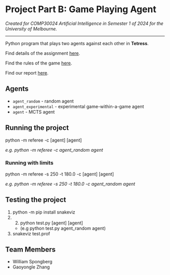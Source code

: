 # Project Part B: Game Playing Agent

*Created for COMP30024 Artificial Intelligence in Semester 1 of 2024 for the University of Melbourne.*

---

Python program that plays two agents against each other in **Tetress**.

Find details of the assignment [here](/AI_2024_Project_PartB.pdf).

Find the rules of the game [here](/AI_2024_Game_Rules.pdf).

Find our report [here](/AI%20-%20Project%202%20Report.pdf).

## Agents

- `agent_random` - random agent
- `agent_experimental` - experimental game-within-a-game agent
- `agent` - MCTS agent

## Running the project

python -m referee -c [agent] [agent]

*e.g. python -m referee -c agent_random agent*

### Running with limits

python -m referee -s 250 -t 180.0 -c [agent] [agent]

*e.g. python -m referee -s 250 -t 180.0 -c agent_random agent*

## Testing the project

1. python -m pip install snakeviz
2. 2. python test.py [agent] [agent]
   - (e.g python test.py agent_random agent)
3. snakeviz test.prof

## Team Members

- William Spongberg
- Gaoyongle Zhang
